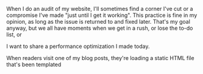 <meta name="categories" content="performance, static site">

When I do an audit of my website, I'll sometimes find a corner I've cut or a compromise I've made "just until I get it working". This practice is fine in my opinion, as long as the issue is returned to and fixed later. That's my goal anyway, but we all have moments when we get in a rush, or lose the to-do list, or 

I want to share a performance optimization I made today.

When readers visit one of my blog posts, they're loading a static HTML file that's been templated 